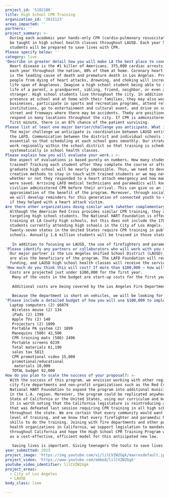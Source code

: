 ```yaml
---
project_id: '5102188'
title: High School CPR Training
organization_id: '2015123'
areas_impacted: ''
partners: ''
project_summary: >-
  During each academic year hands-only CPR (cardio-pulmonary resuscitation) will
  be taught in high school health classes throughout LAUSD. Each year 50,000
  students will be prepared to save lives with CPR.
Please specify below: ''
category: live
'Describe in greater detail how you will make LA the best place to connect:': >-
  Heart disease is the #1 killer of Americans. 375,000 cardiac arrests occur
  each year throughout the nation, 88% of them at home. Coronary heart disease
  is the leading cause of death and premature death in Los Angeles. Preventing
  people from dying of heart attacks, drowning, and choking will increase the
  life span of Angelenos. Imagine a high school student being able to save the
  life of a parent, a grandparent, sibling, friend, neighbor, or even a
  stranger. High school students live throughout the city. In addition to their
  presence at school and at home with their families, they may also work in
  businesses, participate in sports and recreation programs, attend religious
  institutions, go to entertainment and cultural event, and drive on surface
  street and freeways where there may be accidents. The6y are positioned to
  respond in many locations throughout the city. If CPR is administered in the
  first minute, there is an 87% chance of the patient surviving.
Please list at least one major barrier/challenge you anticipate. What is your strategy for overcoming these obstacles?: >-
  The major challenge we anticipate is coordination between LAUSD entities and
  the LAFD. Communication between the district and individual schools is
  essential so that scheduling at each school goes smoothly. Our strategy is to
  work regionally within the school district so that training is scheduled
  systematically in school health classes.
Please explain how you will evaluate your work.: >-
  One aspect of evaluations is based purely on numbers. How many students were
  trained? Tracking each student after they complete the course or after they
  graduate high school will be nearly impossible. Thus, we need to develop
  creative methods to stay in touch with trained students or we may never know
  whether or not they responded to a heart attach emergency and how many lives
  were saved. Arriving LAFD medical technicians and paramedics will know if a
  civilian administered CPR before their arrival. This can give us an indirect
  approximation of the benefit of the program. Moreover, through social media,
  we will develop reminders for this generation of connected youth to check in
  if they helped with a heart attack victim.
Are there other organizations doing similar work (whether complementary or competitive)? What is unique about your proposed approach?: >-
  Although the American Red Cross provides similar CPR training, they are not
  targeting high school students. The National HART Foundation is offering CPR
  training at LA County high schools, but this does not include the 178,500
  students currently attending high schools in the City of Los Angels.
  Twenty-seven states in the United States require CPR training in public
  schools. Annually 1.6 million students will be trained in those states.
   
   In addition to focusing on LAUSD, the use of firefighters and paramedics as trainers is unique. Strengthening the relationship of first responders and teens can be a benefit in enhancing community public safety and preparing for disaster response.
'Please identify any partners or collaborators who will work with you on this project. How much of the $100,000 grant award will each partner receive?': >-
  Our major partner is the Los Angeles Unified School District (LAUSD), and they
  are also the beneficiary of the program. The LAFD Foundation will receive the
  funding, and LAUSD high school health classes will receive the services.
'How much do you think this will cost? If more than $100,000 – how will you cover the additional costs?': |-
  Costs are projected just under $100,000 for the first year.
   Many of the costs in the budget are start-up costs for the first year of the project. Expenses will go down in the second year.
   
   Additional costs are being covered by the Los Angeles Fire Department. They are paying salaries and benefits of the coordinator and trainers. They are providing two vans, fuel, and maintenance to transport the trainers and equipment.
   
   Because the department is short on vehicles, we will be looking for a donation of two new or late-model vans, but will be supported by LAFD in the interim.
'Please include a detailed budget of how you will use $100,000 to implement this project.': |-
  Laptop computers (2) $6079
   Wireless mouse (2) 134
   iPads (2) 1399
   Apple TVs (2) 140
   Projectors (2) 1099
   Portable PA system (2) 1099
   Manequins (500) 42,500
   CPR training mats (500) 2496
   Portable screens 6239
   Total materials 61,190
   sales tax 5813
   CPR promotional video 15,000
   promotional/educational
    materials 10,000
   TOTAL budget 92,000
How do you plan to scale the success of your proposal?: >-
  With the success of this program, we envision working with other regional and
  city fire departments and non-profit organizations such as the Red Cross and
  National HART Foundation to expand the program into additional municipalities
  in the L.A. region. Moreover, the program could be replicated anywhere in the
  State of California or the United States, using our curriculum and materials.
  It is worth noting that the California legislature is reintroducing a bill
  that was defeated last session requiring CPR training in all high schools
  throughout the state. We are certain that every community would want this
  level of training, and we know that every firefighter and paramedic has the
  skills to do the training. Joining with fire departments and other public
  health organizations in California, we support legislation to mandate training
  throughout California and hope the High School CPR Training Program will serve
  as a cost-effective, efficient model for this anticipated new law.
   
   Saving lives is important. Giving teenagers the tools to save lives is empowering for them and good for the health of the community.
year_submitted: 2015
project_image: 'https://img.youtube.com/vi/lilCVZW2Ggk/maxresdefault.jpg'
project_video: 'https://www.youtube.com/embed/lilCVZW2Ggk'
youtube_video_identifier: lilCVZW2Ggk
project_areas:
  - City of Los Angeles
  - LAUSD
body_class: lime

---
```

